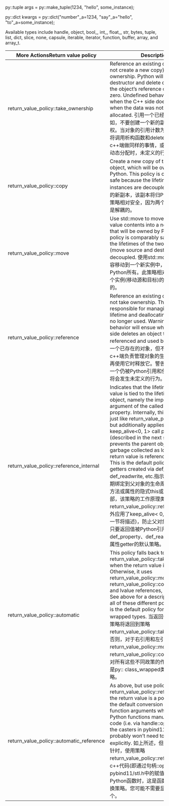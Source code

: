 py::tuple args = py::make_tuple(1234, "hello", some_instance);

py::dict kwargs = py::dict("number"_a=1234, "say"_a="hello", "to"_a=some_instance);

Available types include handle, object, bool_, int_, float_, str, bytes, tuple, list, dict, slice, none, capsule, iterable, iterator, function, buffer, array, and array_t.



| More ActionsReturn value policy          | Description                                                  |
| ---------------------------------------- | ------------------------------------------------------------ |
| return_value_policy::take_ownership      | Reference an existing object (i.e. do not create a new copy) and take ownership. Python will call the destructor and delete operator when the object’s reference count reaches zero. Undefined behavior ensues when the C++ side does the same, or when the data was not dynamically allocated.  引用一个已经存在的对象(例如，不要创建一个新的副本)并获得所有权。当对象的引用计数为零时，Python将调用析构函数和delete操作符。当c++端做同样的事情，或者当数据没有被动态分配时，未定义的行为就会发生。 |
| return_value_policy::copy                | Create a new copy of the returned object, which will be owned by Python. This policy is comparably safe because the lifetimes of the two instances are decoupled.创建返回对象的新副本，该副本将归Python所有。此策略相对安全，因为两个实例的生存期是解耦的。 |
| return_value_policy::move                | Use std::move to move the return value contents into a new instance that will be owned by Python. This policy is comparably safe because the lifetimes of the two instances (move source and destination) are decoupled. 使用std::move将返回值内容移动到一个新实例中，该实例将归Python所有。此策略相对安全，因为两个实例(移动源和目标)的生存期是解耦的。 |
| return_value_policy::reference           | Reference an existing object, but do not take ownership. The C++ side is responsible for managing the object’s lifetime and deallocating it when it is no longer used. Warning: undefined behavior will ensue when the C++ side deletes an object that is still referenced and used by Python. 引用一个已存在的对象，但不获取所有权。c++端负责管理对象的生命周期，并在不再使用它时释放它。警告:当c++端删除一个仍被Python引用和使用的对象时，将会发生未定义的行为。 |
| return_value_policy::reference_internal  | Indicates that the lifetime of the return value is tied to the lifetime of a parent object, namely the implicit this, or self argument of the called method or property. Internally, this policy works just like return_value_policy::reference but additionally applies a keep_alive<0, 1> call policy (described in the next section) that prevents the parent object from being garbage collected as long as the return value is referenced by Python. This is the default policy for property getters created via def_property, def_readwrite, etc.指示返回值的生命周期绑定到父对象的生命周期，即被调用方法或属性的隐式this或self参数。在内部，该策略的工作原理类似于return_value_policy::reference，但另外应用了keep_alive< 0,1 >调用策略(下一节将描述)，防止父对象被垃圾回收，只要返回值被Python引用。这是通过def_property、def_readwrite等创建的属性getter的默认策略。 |
| return_value_policy::automatic           | This policy falls back to the policy return_value_policy::take_ownership when the return value is a pointer. Otherwise, it uses return_value_policy::move or return_value_policy::copy for rvalue and lvalue references, respectively. See above for a description of what all of these different policies do. This is the default policy for py::class_-wrapped types. 当返回值是指针时，该策略将退回到策略return_value_policy::take_ownership。否则，对于右引用和左引用分别使用return_value_policy::move或return_value_policy::copy。请参阅上面对所有这些不同政策的作用的描述。这是py:: class_wrapped类型的默认策略。 |
| return_value_policy::automatic_reference | As above, but use policy return_value_policy::reference when the return value is a pointer. This is the default conversion policy for function arguments when calling Python functions manually from C++ code (i.e. via handle::operator()) and the casters in pybind11/stl.h. You probably won’t need to use this explicitly. 如上所述，但是当返回值是指针时，使用策略return_value_policy::reference。当从c++代码(即通过句柄::operator())和pybind11/stl.h中的赋值函数手动调用Python函数时，这是函数参数的默认转换策略。您可能不需要显式地使用这个。 |


